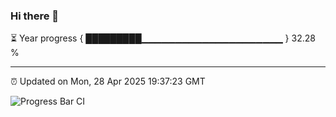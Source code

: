 ### Hi there 👋

⏳ Year progress { █████████▁▁▁▁▁▁▁▁▁▁▁▁▁▁▁▁▁▁▁▁▁ } 32.28 %

---

⏰ Updated on Mon, 28 Apr 2025 19:37:23 GMT

![Progress Bar CI](https://github.com/IshwaranRudhara/GIT-ACTION/workflows/Progress%20Bar%20CI/badge.svg)

